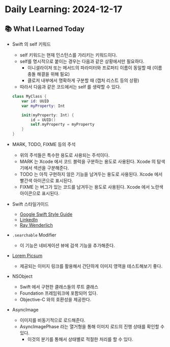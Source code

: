# Daily Learning: 2024-12-17

## 📚 What I Learned Today
- Swift 의 self 키워드
    - self 키워드는 현재 인스턴스를 가리키는 키워드이다.
    - self를 명시적으로 붙이는 경우는 다음과 같은 상황에서만 필요하다.
        - 이니셜라이저 또는 메서드의 파라미터와 프로퍼티 이름이 동일할 때 (이름 충돌 해결을 위해 필요)
        - 클로저 내부에서 명확하게 구분할 때 (캡처 리스트 등의 상황)
    - 따라서 다음과 같은 코드에서는 self 를 생략할 수 있다.
    ```swift
    class MyClass {
        var id: UUID
        var myProperty: Int

        init(myProperty: Int) {
            id = UUID()
            self.myProperty = myProperty
        }
    }
    ```

- MARK, TODO, FIXME 등의 주석
    - 위의 주석들은 특수한 용도로 사용되는 주석이다.
    - MARK 는 Xcode 에서 코드 블럭을 구분하는 용도로 사용된다. Xcode 의 탐색기에서 섹션을 구분해준다.
    - TODO 는 아직 구현하지 않은 기능을 남겨두는 용도로 사용된다. Xcode 에서 빨간색 아이콘으로 표시된다.
    - FIXME 는 버그가 있는 코드를 남겨두는 용도로 사용된다. Xcode 에서 노란색 아이콘으로 표시된다.

- Swift 스타일가이드
    - [Google Swift Style Guide](https://google.github.io/swift/)
    - [LinkedIn](https://github.com/linkedin/swift-style-guide)
    - [Ray Wenderlich](https://github.com/raywenderlich/swift-style-guide)

- `.searchable` Modifier
    - 이 기능은 네비게이션 뷰에 검색 기능을 추가해준다.

- [Lorem Picsum](https://picsum.photos/)
    - 제공되는 이미지 링크를 활용해서 간단하게 이미지 영역을 테스트해보기 좋다.

- NSObject
    - Swift 에서 구현한 클래스들의 루트 클래스
    - Foundation 프레임워크에 포함되어 있다.
    - Objective-C 와의 호환성을 제공한다.

- AsyncImage
    - 이미지를 비동기적으로 로드해준다.
    - AsyncImagePhase 라는 열거형을 통해 이미지 로드의 진행 상태를 확인할 수 있다.
        - 이것의 분기를 통해서 상태별로 적절한 처리를 할 수 있다.
